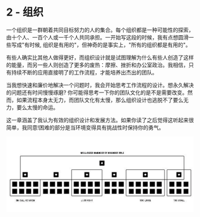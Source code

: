 # 2 - 组织

一个组织是一群朝着共同目标努力的人的集合。每个组织都是一种可能性的探索，由十个人、一百个人或一千个人共同承担。一开始写这段的时候，我有点想圆滑一些写成"有时候, 组织是有用的"，但神奇的是事实上，"所有的组织都是有用的"。

有些人确实比其他人做得更好，而组织设计就是试图理解为什么有些人创造了这样的能量，而另一些人则创造了更多的废热：摩擦、挫折和办公室政治。我相信，只有持续不断的应用直接明了的工作流程，才能培养出杰出的团队。

当我想快速和廉价地解决一个问题时，我会开始思考工作流程的设计。想永久解决的问题还有时间慢慢琢磨? 你可能得思考一下你的团队文化的是不是需要改变。然而，如果流程本身太无力，而团队文化有太慢，那么组织设计也逃脱不了要么无力，要么太慢的命运。

这一章涵盖了我认为有效的组织设计和发展方法。如果你读了之后觉得这听起来很简单，我同意!困难的部分是当环境变得具有挑战性时保持你的勇气。

![&#x56FE;2.1 &#x4F7F;&#x7528;&#x7EC4;&#x7684;&#x5927;&#x5C0F;&#x89C4;&#x5219;&#x5212;&#x5206;&#x5404;&#x4E2A;&#x7EC4;&#x7684;&#x89C4;&#x6A21;](../.gitbook/assets/image%20%285%29.png)

